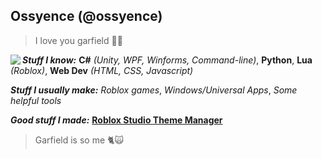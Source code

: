 ## Ossyence (@ossyence)

> I love you garfield 🤑🤤

<img src="https://images.weserv.nl/?url=https://github.com/Ossyence/Ossyence/assets/110287364/f9eccd28-5730-4f9c-a50a-512a66006660?v=4&h=120&w=120&fit=cover&mask=circle&maxage=7d&margin=10" align="left">

***Stuff I know:*** 
**C#** _(Unity, WPF, Winforms, Command-line)_, **Python**, **Lua** _(Roblox)_, **Web Dev** _(HTML, CSS, Javascript)_

***Stuff I usually make:***
_Roblox games_, _Windows/Universal Apps_, _Some helpful tools_

***Good stuff I made:***
[**Roblox Studio Theme Manager**](https://github.com/Ossyence/Studio-Theme-Manager)

> Garfield is so me 🐈🙀
